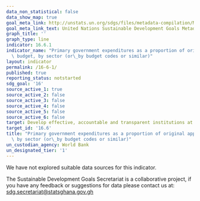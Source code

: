 ```yaml
---
data_non_statistical: false
data_show_map: true
goal_meta_link: http://unstats.un.org/sdgs/files/metadata-compilation/Metadata-Goal-16.pdf
goal_meta_link_text: United Nations Sustainable Development Goals Metadata (pdf 1361kB)
graph_title: ''
graph_type: line
indicator: 16.6.1
indicator_name: "Primary government expenditures as a proportion of original approved\
  \ budget, by sector (or\_by budget codes or similar)"
layout: indicator
permalink: /16-6-1/
published: true
reporting_status: notstarted
sdg_goal: '16'
source_active_1: true
source_active_2: false
source_active_3: false
source_active_4: false
source_active_5: false
source_active_6: false
target: Develop effective, accountable and transparent institutions at all levels
target_id: '16.6'
title: "Primary government expenditures as a proportion of original approved budget,\
  \ by sector (or\_by budget codes or similar)"
un_custodian_agency: World Bank
un_designated_tier: '1'
---
```

We have not explored suitable data sources for this indicator.

The Sustainable Development Goals Secretariat is a collaborative project, if you have any feedback or suggestions for data please contact us at: sdg.secretariat@statsghana.gov.gh
